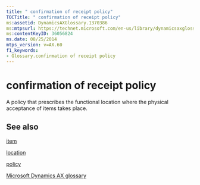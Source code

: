 ```yaml
---
title: " confirmation of receipt policy"
TOCTitle: " confirmation of receipt policy"
ms:assetid: DynamicsAXGlossary.1370386
ms:mtpsurl: https://technet.microsoft.com/en-us/library/dynamicsaxglossary.1370386(v=AX.60)
ms:contentKeyID: 36056824
ms.date: 08/25/2014
mtps_version: v=AX.60
f1_keywords:
- Glossary.confirmation of receipt policy
---
```


# confirmation of receipt policy

A policy that prescribes the functional location where the physical acceptance of items takes place.

## See also

[item](item.md)

[location](location.md)

[policy](policy.md)

[Microsoft Dynamics AX glossary](glossary/microsoft-dynamics-ax-glossary.md)

  


